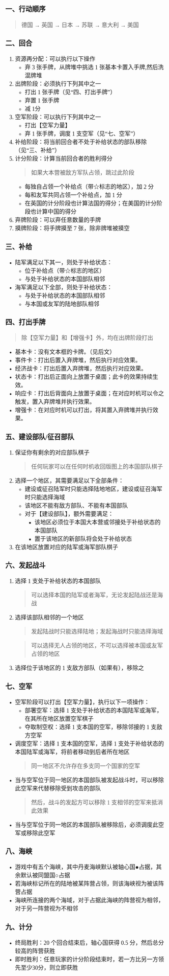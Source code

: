 <font face="更纱黑体 SC" size=4>

### 一、行动顺序
> 德国 → 英国 → 日本 → 苏联 → 意大利 → 美国

### 二、回合
1. 资源再分配：可以执行以下操作
    * 弃 3 张手牌，从牌堆中挑选 1 张基本卡置入手牌,然后洗混牌堆
2. 出牌阶段：必须执行下列其中之一
    * 打出 1 张手牌（见“四、打出手牌”）
    * 弃置 1 张手牌
    * 减 1分
3. 空军阶段：可以执行下列其中之一
    * 打出【空军力量】
    * 弃 1 张手牌，调度 1 支空军（见“七、空军”）
4. 补给阶段：将当前回合者不处于补给状态的部队移除（见“三、补给”）
5. 计分阶段：计算当前回合者的胜利得分
    > 如果大本营被敌方军队占领，跳过此阶段
    * 每独自占领一个补给点（带☆标志的地区），加 2 分
    * 每和友军共同占领一个补给点，加 1 分
    * 在英国的计分阶段也计算法国的得分；在美国的计分阶段也计算中国的得分
6. 弃牌阶段：可以弃任意数量的手牌
7. 摸牌阶段：将手牌摸至 7 张，除非牌堆被摸空

### 三、补给
* 陆军满足以下其一，则处于补给状态：
    * 位于补给点（带☆标志的地区）
    * 与处于补给状态的本国部队相邻
* 海军满足以下全部，则处于补给状态：
    * 与处于补给状态的本国部队相邻
    * 与本国或友军的陆地部队相邻

### 四、打出手牌
> 除【空军力量】和【增强卡】外，均在出牌阶段打出
* 基本卡：没有文本框的卡牌。（见后文）
* 事件卡：打出后置入弃牌堆，然后执行对应效果。
* 经济战卡：打出后置入弃牌堆，然后执行对应效果。
* 状态卡：打出后正面向上放置于桌面；此卡的效果持续生效。
* 响应卡：打出后背面向上放置于桌面；在对应时机可以令之触发，置入弃牌堆并执行效果。
* 增强卡：在对应时机可以打出，将其置入弃牌堆并执行效果。

### 五、建设部队/征召部队
1. 保证你有剩余的对应部队棋子
    > 任何玩家可以在任何时机收回版图上的本国部队棋子
2. 选择一个地区，其需要满足以下全部条件：
    * 建设或征召陆军时只能选择陆地地区，建设或征召海军时只能选择海域
    * 该地区不能有敌方部队、不能有本国部队
    * 对于【建设部队】，额外需要满足：
        * 该地区必须位于本国大本营或邻接处于补给状态的本国部队
        * 置于该地区的新部队将会处于补给状态
3. 在该地区放置对应的陆军或海军部队棋子

### 六、发起战斗
1. 选择 1 支处于补给状态的本国部队
    > 可以选择本国的陆军或者海军，无论发起陆战还是海战
2. 选择该部队相邻的一个地区
    > 发起陆战时只能选择陆地；发起海战时只能选择海域

    > 可以选择无人占领的地区，不可以选择被本国或友军占领的地区
3. 选择位于该地区的 1 支敌方部队（如果有），移除之

### 七、空军
* 空军阶段可以打出【空军力量】，执行以下一项操作：
    * 部署空军：选择 1 支处于补给状态的本国陆军或海军，在其所在地区放置空军棋子
    * 夺取制空权：选择 1 支本国的空军，移除邻接的 1 支敌方空军
* 调度空军：选择 1 支本国的空军，选择 1 支处于补给状态的本国陆军或海军，将前者移动到后者所在地区
    > 同一地区不允许存在多支同一个国家的空军
* 当与空军位于同一地区的本国部队被发起战斗时，可以移除此空军来代替移除受到攻击的部队
    > 然后，战斗的发起方可以移除 1 支相邻的空军来抵消此效果
* 当与空军位于同一地区的本国部队被移除后，必须调度此空军或移除此空军

### 八、海峡
* 游戏中有五个海峡，其中丹麦海峡默认被轴心国●占据，其余默认被同盟国○占据
* 若海峡标记所在的陆地被某阵营占领，则该海峡视为被该阵营占据
* 海峡所连接的两个海域，对于占据此海峡的阵营视为相邻，对于另一阵营视为不相邻

### 九、计分
* 终局胜利：20 个回合结束后，轴心国获得 0.5 分，然后总分较高的阵营获胜
* 即时胜利：任意玩家的计分阶段结束时，若一方比另一方领先至少30分，则立即获胜

</font>